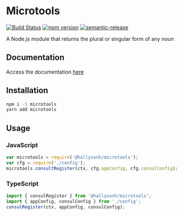# Microtools

[![Build Status](https://travis-ci.org/hallysonh/microtools.svg?branch=master)](https://travis-ci.org/hallysonh/microtools)
[![npm version](https://badge.fury.io/js/%40hallysonh%2Fmicrotools.svg)](https://badge.fury.io/js/%40hallysonh%2Fmicrotools)
[![semantic-release](https://img.shields.io/badge/%20%20%F0%9F%93%A6%F0%9F%9A%80-semantic--release-e10079.svg)](https://github.com/semantic-release/semantic-release)

A Node.js module that returns the plural or singular form of any noun

## Documentation

Access the documentation [here](https://hallysonh.github.io/microtools)

## Installation

```sh
npm i -S microtools
yarn add microtools
```

## Usage

### JavaScript

```javascript
var microtools = require('@hallysonh/microtools');
var cfg = require('./config');
microtools.consultRegister(ctx, cfg.appConfig, cfg.consulConfig);
```

### TypeScript

```typescript
import { consulRegister } from '@hallysonh/microtools';
import { appConfig, consulConfig } from './config';
consulRegister(ctx, appConfig, consulConfig);
```

